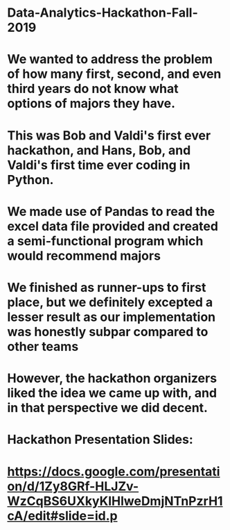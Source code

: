 # Data-Analytics-Hackathon-Fall-2019

# We wanted to address the problem of how many first, second, and even third years do not know what options of majors they have. 
# This was Bob and Valdi's first ever hackathon, and Hans, Bob, and Valdi's first time ever coding in Python.
# We made use of Pandas to read the excel data file provided and created a semi-functional program which would recommend majors
# We finished as runner-ups to first place, but we definitely excepted a lesser result as our implementation was honestly subpar compared to other teams
# However, the hackathon organizers liked the idea we came up with, and in that perspective we did decent.

# Hackathon Presentation Slides:
# https://docs.google.com/presentation/d/1Zy8GRf-HLJZv-WzCqBS6UXkyKlHlweDmjNTnPzrH1cA/edit#slide=id.p

